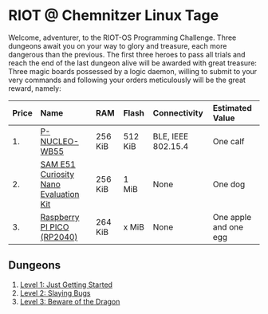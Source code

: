 RIOT @ Chemnitzer Linux Tage
============================

Welcome, adventurer, to the RIOT-OS Programming Challenge.
Three dungeons await you on your way to glory and treasure, each more dangerous than the previous.
The first three heroes to pass all trials and reach the end of the last dungeon alive will be awarded with great treasure:
Three magic boards possessed by a logic daemon, willing to submit to your very commands and following your orders meticulously will be the great reward, namely:

| Price | Name                                                 | RAM     | Flash   | Connectivity       | Estimated Value       |
|:----- |:---------------------------------------------------- |:------- |:------- |:------------------ |:--------------------- |
| 1.    | [P-NUCLEO-WB55](p-nucleo-wb55)                       | 256 KiB | 512 KiB | BLE, IEEE 802.15.4 | One calf              |
| 2.    | [SAM E51 Curiosity Nano Evaluation Kit][same51-nano] | 256 KiB | 1 MiB   | None               | One dog               |
| 3.    | [Raspberry PI PICO (RP2040)][rpi-pico]               | 264 KiB | x MiB   | None               | One apple and one egg |

[p-nucleo-wb55]: https://www.st.com/en/evaluation-tools/p-nucleo-wb55.html
[same51-nano]: https://ww1.microchip.com/downloads/aemDocuments/documents/MCU32/ProductDocuments/UserGuides/SAM-E51-Curiosity-Nano-User-Guide-DS70005432.pdf
[rpi-pico]: https://www.raspberrypi.com/products/raspberry-pi-pico/

Dungeons
--------

1. [Level 1: Just Getting Started](Level_1)
2. [Level 2: Slaying Bugs](Level_2)
3. [Level 3: Beware of the Dragon](Level_3)
